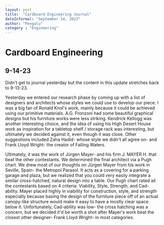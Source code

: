 ```yaml
---
layout: post
title:  "Cardboard Engineering Journal"
dateInformal: "September 14, 2023"
author: "Pengalu"
category : "Engineering"
---
```


# Cardboard Engineering

## 9-14-23
Didn't get to journal yesterday but the content in this update stretches back to 9-13-23.

Yesterday we entered our research phase by coming up with a list of designers and architects whose styles we could use to develop our piece. I was a big fan of Ronald Knol's work, mainly because it could be achieved using our primitive materials. A.G. Fronzoni had some
beautiful graphical designs but his furniture works were less striking. Kendrick Kellogg was another interesting choice, and the idea of using his High Desert House work as inspiration for a tabletop shelf / storage rack was interesting, but ultimately we decided
against it, even though it was close. Other suggestions included Zaha Hadid- whose style we didn't all agree on- and Frank Lloyd Wright- the creator of Falling Waters.

Ultimately, it was the work of Jürgen Mayer- and his firm J. MAYER H. that beat the other contestants. We determined the final architect via a Pugh chart. We drew most of our thoughts on Jürgen Mayer from his work in Seville, Spain- the Metropol Parasol. It acts as a covering 
for a parking garage and plaza, but we realized that you could very easily integrate a similar cross-hatched, natural design into a table. Our Pugh chart rated all the contestants based on 4 criteria: 
Viability, Style, Strength, and Cad-ability. 
Mayer placed highly in viability for construction, style, and strength especially because basing the design of the furniture piece off of an actual canopy-like structure would make it easy to have a mostly clear space below it. Unfortunately, Cad-ability was low- the cross hatching
was a concern, but we decided it'd be worth a shot after Mayer's work beat the closest other designer- Frank Lloyd Wright- in most categories.